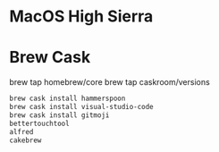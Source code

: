 # MacOS High Sierra

# Brew Cask

brew tap homebrew/core
brew tap caskroom/versions

```zsh
brew cask install hammerspoon
brew cask install visual-studio-code
brew cask install gitmoji
bettertouchtool
alfred
cakebrew
```